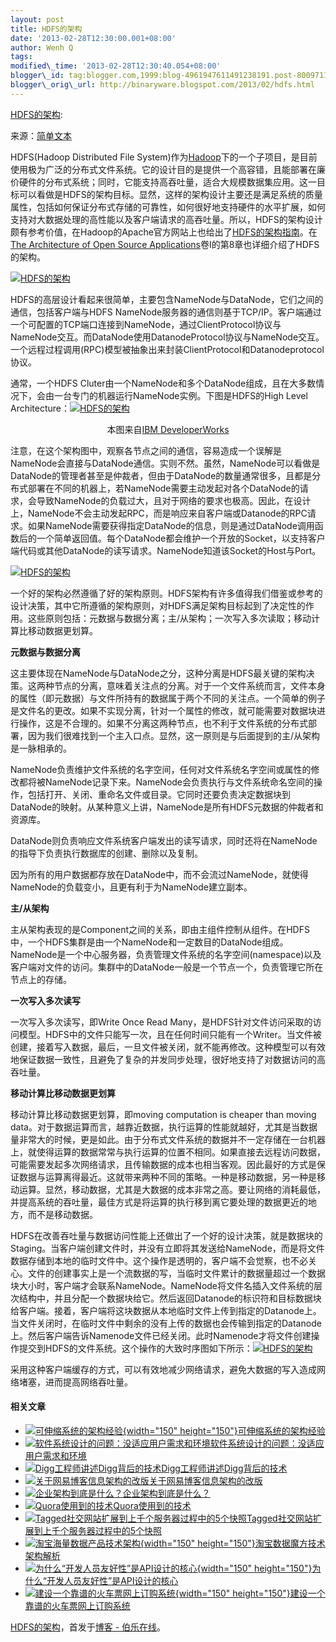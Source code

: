 ```yaml
--- 
layout: post 
title: HDFS的架构 
date: '2013-02-28T12:30:00.001+08:00'
author: Wenh Q
tags:
modified\_time: '2013-02-28T12:30:40.054+08:00'
blogger\_id: tag:blogger.com,1999:blog-4961947611491238191.post-8009711198069647353
blogger\_orig\_url: http://binaryware.blogspot.com/2013/02/hdfs.html
---
```

[HDFS的架构](http://blog.jobbole.com/34244/?utm_source=rss&utm_medium=rss&utm_campaign=hdfs%25e7%259a%2584%25e6%259e%25b6%25e6%259e%2584):

来源：[简单文本](http://agiledon.github.com/blog/2013/02/16/architecture-of-hdfs/)

HDFS(Hadoop Distributed File
System)作为[Hadoop](http://hadoop.apache.org/)下的一个子项目，是目前使用极为广泛的分布式文件系统。它的设计目的是提供一个高容错，且能部署在廉价硬件的分布式系统；同时，它能支持高吞吐量，适合大规模数据集应用。这一目标可以看做是HDFS的架构目标。显然，这样的架构设计主要还是满足系统的质量属性，包括如何保证分布式存储的可靠性，如何很好地支持硬件的水平扩展，如何支持对大数据处理的高性能以及客户端请求的高吞吐量。所以，HDFS的架构设计颇有参考价值，在Hadoop的Apache官方网站上也给出了[HDFS的架构指南](http://hadoop.apache.org/docs/current/hdfs_design.html)。在[The
Architecture of Open Source
Applications](http://www.aosabook.org/en/index.html)卷I的第8章也详细介绍了HDFS的架构。

[![HDFS的架构](http://blog.jobbole.com/wp-content/uploads/2013/02/hdfs.jpg "HDFS的架构")](http://blog.jobbole.com/wp-content/uploads/2013/02/hdfs.jpg "HDFS的架构")

HDFS的高层设计看起来很简单，主要包含NameNode与DataNode，它们之间的通信，包括客户端与HDFS
NameNode服务器的通信则基于TCP/IP。客户端通过一个可配置的TCP端口连接到NameNode，通过ClientProtocol协议与NameNode交互。而DataNode使用DatanodeProtocol协议与NameNode交互。一个远程过程调用(RPC)模型被抽象出来封装ClientProtocol和Datanodeprotocol协议。

通常，一个HDFS
Cluter由一个NameNode和多个DataNode组成，且在大多数情况下，会由一台专门的机器运行NameNode实例。下图是HDFS的High
Level
Architecture：[![HDFS的架构](http://blog.jobbole.com/wp-content/uploads/2013/02/hdfs01.gif "HDFS的架构")](http://blog.jobbole.com/wp-content/uploads/2013/02/hdfs01.gif "HDFS的架构")


<div align="center">

本图来自[IBM
DeveloperWorks](http://www.ibm.com/developerworks/library/wa-introhdfs/)

</div>

注意，在这个架构图中，观察各节点之间的通信，容易造成一个误解是NameNode会直接与DataNode通信。实则不然。虽然，NameNode可以看做是DataNode的管理者甚至是仲裁者，但由于DataNode的数量通常很多，且都是分布式部署在不同的机器上，若NameNode需要主动发起对各个DataNode的请求，会导致NameNode的负载过大，且对于网络的要求也极高。因此，在设计上，NameNode不会主动发起RPC，而是响应来自客户端或Datanode的RPC请求。如果NameNode需要获得指定DataNode的信息，则是通过DataNode调用函数后的一个简单返回值。每个DataNode都会维护一个开放的Socket，以支持客户端代码或其他DataNode的读写请求。NameNode知道该Socket的Host与Port。

[![HDFS的架构](http://blog.jobbole.com/wp-content/uploads/2013/02/hdfs02.png "HDFS的架构")](http://blog.jobbole.com/wp-content/uploads/2013/02/hdfs02.png "HDFS的架构")

一个好的架构必然遵循了好的架构原则。HDFS架构有许多值得我们借鉴或参考的设计决策，其中它所遵循的架构原则，对HDFS满足架构目标起到了决定性的作用。这些原则包括：元数据与数据分离；主/从架构；一次写入多次读取；移动计算比移动数据更划算。

**元数据与数据分离**

这主要体现在NameNode与DataNode之分，这种分离是HDFS最关键的架构决策。这两种节点的分离，意味着关注点的分离。对于一个文件系统而言，文件本身的属性（即元数据）与文件所持有的数据属于两个不同的关注点。一个简单的例子是文件名的更改。如果不实现分离，针对一个属性的修改，就可能需要对数据块进行操作，这是不合理的。如果不分离这两种节点，也不利于文件系统的分布式部署，因为我们很难找到一个主入口点。显然，这一原则是与后面提到的主/从架构是一脉相承的。

NameNode负责维护文件系统的名字空间，任何对文件系统名字空间或属性的修改都将被NameNode记录下来。NameNode会负责执行与文件系统命名空间的操作，包括打开、关闭、重命名文件或目录。它同时还要负责决定数据块到DataNode的映射。从某种意义上讲，NameNode是所有HDFS元数据的仲裁者和资源库。

DataNode则负责响应文件系统客户端发出的读写请求，同时还将在NameNode的指导下负责执行数据库的创建、删除以及复制。

因为所有的用户数据都存放在DataNode中，而不会流过NameNode，就使得NameNode的负载变小，且更有利于为NameNode建立副本。

**主/从架构**

主从架构表现的是Component之间的关系，即由主组件控制从组件。在HDFS中，一个HDFS集群是由一个NameNode和一定数目的DataNode组成。NameNode是一个中心服务器，负责管理文件系统的名字空间(namespace)以及客户端对文件的访问。集群中的DataNode一般是一个节点一个，负责管理它所在节点上的存储。

**一次写入多次读写**

一次写入多次读写，即Write Once Read
Many，是HDFS针对文件访问采取的访问模型。HDFS中的文件只能写一次，且在任何时间只能有一个Writer。当文件被创建，接着写入数据，最后，一旦文件被关闭，就不能再修改。这种模型可以有效地保证数据一致性，且避免了复杂的并发同步处理，很好地支持了对数据访问的高吞吐量。

**移动计算比移动数据更划算**

移动计算比移动数据更划算，即moving computation is cheaper than moving
data。对于数据运算而言，越靠近数据，执行运算的性能就越好，尤其是当数据量非常大的时候，更是如此。由于分布式文件系统的数据并不一定存储在一台机器上，就使得运算的数据常常与执行运算的位置不相同。如果直接去远程访问数据，可能需要发起多次网络请求，且传输数据的成本也相当客观。因此最好的方式是保证数据与运算离得最近。这就带来两种不同的策略。一种是移动数据，另一种是移动运算。显然，移动数据，尤其是大数据的成本非常之高。要让网络的消耗最低，并提高系统的吞吐量，最佳方式是将运算的执行移到离它要处理的数据更近的地方，而不是移动数据。

HDFS在改善吞吐量与数据访问性能上还做出了一个好的设计决策，就是数据块的Staging。当客户端创建文件时，并没有立即将其发送给NameNode，而是将文件数据存储到本地的临时文件中。这个操作是透明的，客户端不会觉察，也不必关心。文件的创建事实上是一个流数据的写，当临时文件累计的数据量超过一个数据块大小时，客户端才会联系NameNode。NameNode将文件名插入文件系统的层次结构中，并且分配一个数据块给它。然后返回Datanode的标识符和目标数据块给客户端。接着，客户端将这块数据从本地临时文件上传到指定的Datanode上。当文件关闭时，在临时文件中剩余的没有上传的数据也会传输到指定的Datanode上。然后客户端告诉Namenode文件已经关闭。此时Namenode才将文件创建操作提交到HDFS的文件系统。这个操作的大致时序图如下所示：[![HDFS的架构](http://blog.jobbole.com/wp-content/uploads/2013/02/hdfs03.png "HDFS的架构")](http://blog.jobbole.com/wp-content/uploads/2013/02/hdfs03.png "HDFS的架构")

采用这种客户端缓存的方式，可以有效地减少网络请求，避免大数据的写入造成网络堵塞，进而提高网络吞吐量。


#### 相关文章

-   [![可伸缩系统的架构经验](http://blog.jobbole.com/wp-content/uploads/2013/02/scalability-150x150.jpg){width="150"
    height="150"}](http://blog.jobbole.com/34212/)[可伸缩系统的架构经验](http://blog.jobbole.com/34212/)
-   [![软件系统设计的问题：没适应用户需求和环境](http://blog.jobbole.com/wp-content/uploads/2011/11/software-development-logo.jpg)](http://blog.jobbole.com/8513/)[软件系统设计的问题：没适应用户需求和环境](http://blog.jobbole.com/8513/)
-   [![Digg工程师讲述Digg背后的技术](http://blog.jobbole.com/wp-content/plugins/wordpress-23-related-posts-plugin/static/thumbs/10.jpg)](http://blog.jobbole.com/1325/)[Digg工程师讲述Digg背后的技术](http://blog.jobbole.com/1325/)
-   [![关于网易博客信息架构的改版](http://blog.jobbole.com/wp-content/plugins/wordpress-23-related-posts-plugin/static/thumbs/8.jpg)](http://blog.jobbole.com/810/)[关于网易博客信息架构的改版](http://blog.jobbole.com/810/)
-   [![企业架构到底是什么？](http://blog.jobbole.com/wp-content/plugins/wordpress-23-related-posts-plugin/static/thumbs/14.jpg)](http://blog.jobbole.com/692/)[企业架构到底是什么？](http://blog.jobbole.com/692/)
-   [![Quora使用到的技术](http://blog.jobbole.com/wp-content/plugins/wordpress-23-related-posts-plugin/static/thumbs/5.jpg)](http://blog.jobbole.com/1019/)[Quora使用到的技术](http://blog.jobbole.com/1019/)
-   [![Tagged社交网站扩展到上千个服务器过程中的5个快照](http://blog.jobbole.com/wp-content/uploads/2013/02/6009718761_f465daa24b-150x150.jpg)](http://blog.jobbole.com/1435/)[Tagged社交网站扩展到上千个服务器过程中的5个快照](http://blog.jobbole.com/1435/)
-   [![淘宝海量数据产品技术架构](http://blog.jobbole.com/wp-content/uploads/2011/08/1-taobao-shuju-mofan-150x150.jpg){width="150"
    height="150"}](http://blog.jobbole.com/1194/)[淘宝数据魔方技术架构解析](http://blog.jobbole.com/1194/)
-   [![为什么“开发人员友好性”是API设计的核心](http://blog.jobbole.com/wp-content/uploads/2011/12/api1-150x150.gif){width="150"
    height="150"}](http://blog.jobbole.com/10197/)[为什么“开发人员友好性”是API设计的核心](http://blog.jobbole.com/10197/)
-   [![建设一个靠谱的火车票网上订购系统](http://blog.jobbole.com/wp-content/uploads/2012/01/the-system-of-train-ticket2-150x150.png){width="150"
    height="150"}](http://blog.jobbole.com/12016/)[建设一个靠谱的火车票网上订购系统](http://blog.jobbole.com/12016/)

[HDFS的架构](http://blog.jobbole.com/34244/)，首发于[博客 -
伯乐在线](http://blog.jobbole.com/)。
